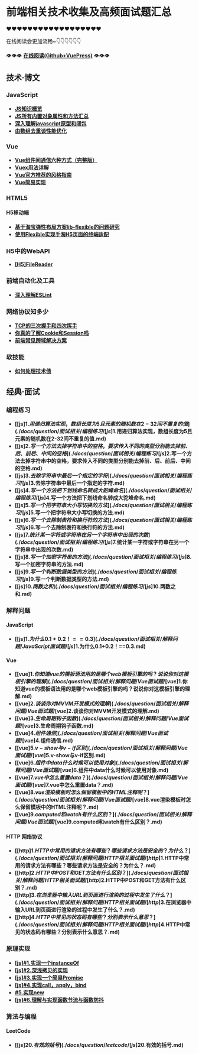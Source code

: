 # 前端相关技术收集及高频面试题汇总

❤❤❤❤❤❤❤❤❤❤❤❤❤❤❤❤❤❤

在线阅读会更加流畅~👇👇👇👇👇👇

👁👁👁 **[在线阅读(Github+VuePress)](https://dancingtx.github.io/web_blog/)** 👁👁👁

## 技术·博文

### JavaScript

- **[JS知识概览](./docs/blog/JavaScript相关/JS知识概览.md)**
- **[JS所有内置对象属性和方法汇总](./docs/blog/JavaScript相关/JS所有内置对象属性和方法汇总.md)**
- **[深入理解javascript原型和闭包](./docs/blog/JavaScript相关/深入理解javascript原型和闭包.md)**
- **[由数组去重谈性能优化](./docs/blog/JavaScript相关/由数组去重谈性能优化.md)**

### Vue

- **[Vue组件间通信六种方式（完整版）](./docs/blog/Vue相关/Vue组件间通信六种方式（完整版）.md)**
- **[Vuex用法详解](./docs/blog/Vue相关/Vuex用法详解.md)**
- **[Vue官方推荐的风格指南](./docs/blog/Vue相关/Vue官方推荐的风格指南.md)**
- **[Vue简易实现](./docs/blog/Vue相关/Vue简易实现.md)**

### HTML5

#### H5移动端

- **[基于淘宝弹性布局方案lib-flexible的问题研究](./docs/blog/HTML5相关/H5移动端/基于淘宝弹性布局方案lib-flexible的问题研究.md)**
- **[使用Flexible实现手淘H5页面的终端适配](./docs/blog/HTML5相关/H5移动端/使用Flexible实现手淘H5页面的终端适配.md)**

### H5中的WebAPI

- **[[H5]FileReader](./docs/blog/HTML5相关/H5中的WebAPI/[H5]FileReader.md)**

### 前端自动化及工具

- **[深入理解ESLint](./docs/blog/前端自动化/深入理解ESLint.md)**

### 网络协议知多少

- **[TCP的三次握手和四次挥手](./docs/blog/网络相关/TCP的三次握手和四次挥手.md)**
- **[你真的了解Cookie和Session吗](./docs/blog/网络相关/你真的了解Cookie和Session吗.md)**
- **[前端常见跨域解决方案](./docs/blog/网络相关/前端常见跨域解决方案.md)**

### 软技能

- **[如何处理技术债](./docs/blog/软技能/如何处理技术债.md)**

## 经典·面试

### 编程练习

- **[[js]$1.用递归算法实现，数组长度为5且元素的随机数在2-32间不重复的值](./docs/question/面试相关/编程练习/[js]$1.用递归算法实现，数组长度为5且元素的随机数在2-32间不重复的值.md)**
- **[[js]$2.写一个方法去掉字符串中的空格，要求传入不同的类型分别能去掉前、后、前后、中间的空格](./docs/question/面试相关/编程练习/[js]$2.写一个方法去掉字符串中的空格，要求传入不同的类型分别能去掉前、后、前后、中间的空格.md)**
- **[[js]$3.去除字符串中最后一个指定的字符](./docs/question/面试相关/编程练习/[js]$3.去除字符串中最后一个指定的字符.md)**
- **[[js]$4.写一个方法把下划线命名转成大驼峰命名](./docs/question/面试相关/编程练习/[js]$4.写一个方法把下划线命名转成大驼峰命名.md)**
- **[[js]$5.写一个把字符串大小写切换的方法](./docs/question/面试相关/编程练习/[js]$5.写一个把字符串大小写切换的方法.md)**
- **[[js]$6.写一个去除制表符和换行符的方法](./docs/question/面试相关/编程练习/[js]$6.写一个去除制表符和换行符的方法.md)**
- **[[js]$7.统计某一字符或字符串在另一个字符串中出现的次数](./docs/question/面试相关/编程练习/[js]$7.统计某一字符或字符串在另一个字符串中出现的次数.md)**
- **[[js]$8.写一个加密字符串的方法](./docs/question/面试相关/编程练习/[js]$8.写一个加密字符串的方法.md)**
- **[[js]$9.写一个判断数据类型的方法](./docs/question/面试相关/编程练习/[js]$9.写一个判断数据类型的方法.md)**
- **[[js]$10.两数之和](./docs/question/面试相关/编程练习/[js]$10.两数之和.md)**

### 解释问题

#### JavaScript

- **[[js]$1.为什么0.1+0.2！==0.3](./docs/question/面试相关/解释问题/JavaScript面试题/[js]$1.为什么0.1+0.2！==0.3.md)**

#### Vue

- **[[vue]$1.你知道vue的模板语法用的是哪个web模板引擎的吗？说说你对这模板引擎的理解](./docs/question/面试相关/解释问题/Vue面试题/[vue]$1.你知道vue的模板语法用的是哪个web模板引擎的吗？说说你对这模板引擎的理解.md)**
- **[[vue]$2.谈谈你对MVVM开发模式的理解](./docs/question/面试相关/解释问题/Vue面试题/[vue]$2.谈谈你对MVVM开发模式的理解.md)**
- **[[vue]$3.生命周期钩子函数](./docs/question/面试相关/解释问题/Vue面试题/[vue]$3.生命周期钩子函数.md)**
- **[[vue]$4.组件通信](./docs/question/面试相关/解释问题/Vue面试题/[vue]$4.组件通信.md)**
- **[[vue]$5.v-show与v-if区别](./docs/question/面试相关/解释问题/Vue面试题/[vue]$5.v-show与v-if区别.md)**
- **[[vue]$6.组件中data什么时候可以使用对象](./docs/question/面试相关/解释问题/Vue面试题/[vue]$6.组件中data什么时候可以使用对象.md)**
- **[[vue]$7.vue中怎么重置data？](./docs/question/面试相关/解释问题/Vue面试题/[vue]$7.vue中怎么重置data？.md)**
- **[[vue]$8.vue渲染模板时怎么保留模板中的HTML注释呢？](./docs/question/面试相关/解释问题/Vue面试题/[vue]$8.vue渲染模板时怎么保留模板中的HTML注释呢？.md)**
- **[[vue]$9.computed和watch有什么区别？](./docs/question/面试相关/解释问题/Vue面试题/[vue]$9.computed和watch有什么区别？.md)**

#### HTTP 网络协议

- **[[http]$1.HTTP中常用的请求方法有哪些？哪些请求方法是安全的？为什么？](./docs/question/面试相关/解释问题/HTTP相关面试题/[http]$1.HTTP中常用的请求方法有哪些？哪些请求方法是安全的？为什么？.md)**
- **[[http]$2.HTTP中POST和GET方法有什么区别？](./docs/question/面试相关/解释问题/HTTP相关面试题/[http]$2.HTTP中POST和GET方法有什么区别？.md)**
- **[[http]$3.在浏览器中输入URL到页面进行渲染的过程中发生了什么？](./docs/question/面试相关/解释问题/HTTP相关面试题/[http]$3.在浏览器中输入URL到页面进行渲染的过程中发生了什么？.md)**
- **[[http]$4.HTTP中常见的状态码有哪些？分别表示什么意思？](./docs/question/面试相关/解释问题/HTTP相关面试题/[http]$4.HTTP中常见的状态码有哪些？分别表示什么意思？.md)**

### 原理实现

- **[[js]#1.实现一个instanceOf](./docs/question/面试相关/原理实现/[js]#1.实现一个instanceOf.md)**
- **[[js]#2.深浅拷贝的实现](./docs/question/面试相关/原理实现/[js]#2.深浅拷贝的实现.md)**
- **[[js]#3.实现一个简易Promise](./docs/question/面试相关/原理实现/[js]#3.实现一个简易Promise.md)**
- **[[js]#4.实现call，apply，bind](./docs/question/面试相关/原理实现/[js]#4.实现call，apply，bind.md)**
- **[#5.实现new](./docs/question/面试相关/原理实现/[js]#5.实现new.md)**
- **[[js]#6.理解与实现函数节流与函数防抖](./docs/question/面试相关/原理实现/[js]#6.理解与实现函数节流与函数防抖.md)**

### 算法与编程

#### LeetCode

- **[[js]$20.有效的括号](./docs/question/leetcode/[js]$20.有效的括号.md)**
